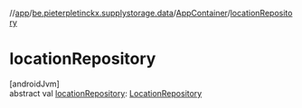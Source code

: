 //[app](../../../index.md)/[be.pieterpletinckx.supplystorage.data](../index.md)/[AppContainer](index.md)/[locationRepository](location-repository.md)

# locationRepository

[androidJvm]\
abstract val [locationRepository](location-repository.md): [LocationRepository](../../be.pieterpletinckx.supplystorage.data.location/-location-repository/index.md)

